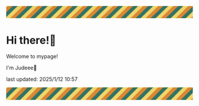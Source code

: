 <!-- Header image -->
<img src="./pokemon/pokemon_40.png" width="1000">

# Hi there!👋

Welcome to mypage!

I'm Judeee🐷

last updated: 2025/1/12 10:57

<!-- Footer image -->
<img src="./pokemon/pokemon_40.png" width="1000">

